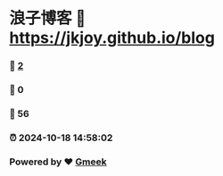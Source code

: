 # 浪子博客 :link: https://jkjoy.github.io/blog 
### :page_facing_up: [2](https://jkjoy.github.io/blog/tag.html) 
### :speech_balloon: 0 
### :hibiscus: 56 
### :alarm_clock: 2024-10-18 14:58:02 
### Powered by :heart: [Gmeek](https://github.com/Meekdai/Gmeek)
